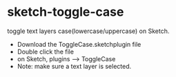 sketch-toggle-case
==================

toggle text layers case(lowercase/uppercase) on Sketch.

- Download the ToggleCase.sketchplugin file
- Double click the file
- on Sketch, plugins --> ToggleCase
- Note: make sure a text layer is selected.

